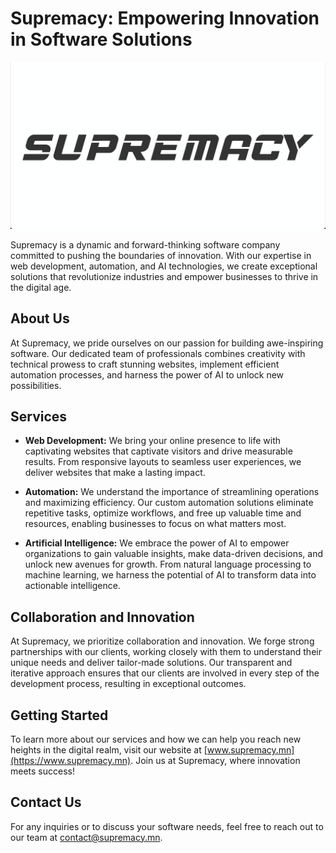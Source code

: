 # Supremacy: Empowering Innovation in Software Solutions

![Supremacy Logo](supremacy.png)
<!-- ![Supremacy Background Image](supremacy_bg.jpeg) -->

Supremacy is a dynamic and forward-thinking software company committed to pushing the boundaries of innovation. With our expertise in web development, automation, and AI technologies, we create exceptional solutions that revolutionize industries and empower businesses to thrive in the digital age.

## About Us

At Supremacy, we pride ourselves on our passion for building awe-inspiring software. Our dedicated team of professionals combines creativity with technical prowess to craft stunning websites, implement efficient automation processes, and harness the power of AI to unlock new possibilities.

## Services

- **Web Development:** We bring your online presence to life with captivating websites that captivate visitors and drive measurable results. From responsive layouts to seamless user experiences, we deliver websites that make a lasting impact.

- **Automation:** We understand the importance of streamlining operations and maximizing efficiency. Our custom automation solutions eliminate repetitive tasks, optimize workflows, and free up valuable time and resources, enabling businesses to focus on what matters most.

- **Artificial Intelligence:** We embrace the power of AI to empower organizations to gain valuable insights, make data-driven decisions, and unlock new avenues for growth. From natural language processing to machine learning, we harness the potential of AI to transform data into actionable intelligence.

## Collaboration and Innovation

At Supremacy, we prioritize collaboration and innovation. We forge strong partnerships with our clients, working closely with them to understand their unique needs and deliver tailor-made solutions. Our transparent and iterative approach ensures that our clients are involved in every step of the development process, resulting in exceptional outcomes.

## Getting Started

To learn more about our services and how we can help you reach new heights in the digital realm, visit our website at [www.supremacy.mn](https://www.supremacy.mn). Join us at Supremacy, where innovation meets success!

## Contact Us

For any inquiries or to discuss your software needs, feel free to reach out to our team at [contact@supremacy.mn](mailto:contact@supremacy.mn).
